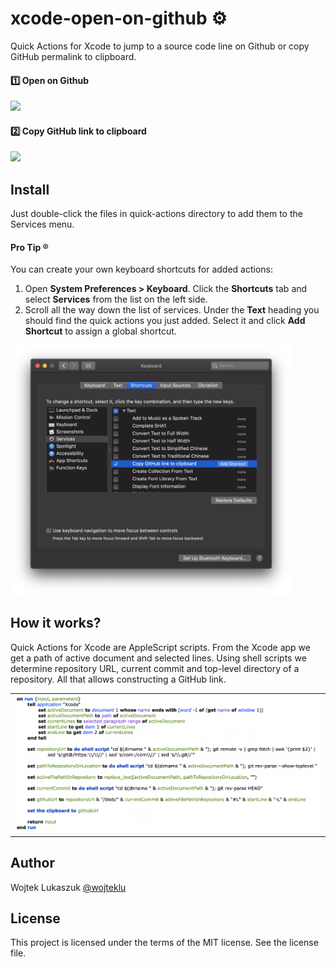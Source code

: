 # xcode-open-on-github ⚙️

Quick Actions for Xcode to jump to a source code line on Github or copy GitHub permalink to clipboard.

#### 1️⃣ Open on Github

<p align="left">
  <img src="images/open_on_github.png" width="450px"/>
</p>

#### 2️⃣ Copy GitHub link to clipboard

<p align="left">
  <img src="images/copy_github_link_to_clipboard.png" width="450px"/>
</p>

## Install

Just double-click the files in quick-actions directory to add them to the Services menu.

#### Pro Tip ®
You can create your own keyboard shortcuts for added actions:
1. Open **System Preferences > Keyboard**. Click the **Shortcuts** tab and select **Services** from the list on the left side.
2. Scroll all the way down the list of services. Under the **Text** heading you should find the quick actions you just added. Select it and click **Add Shortcut** to assign a global shortcut.

<p align="left">
  <img src="images/add_shortcut.png" width="450px"/>
</p>

## How it works?

Quick Actions for Xcode are AppleScript scripts. From the Xcode app we get a path of active document and selected lines. Using shell scripts we determine repository URL, current commit and top-level directory of a repository. All that allows constructing a GitHub link.

<table><tr><td>
  <img src="images/script.png" width="700px"/>
</td></tr></table>

## Author

Wojtek Lukaszuk [@wojteklu](http://twitter.com/wojteklu)

## License

This project is licensed under the terms of the MIT license. See the license file.
